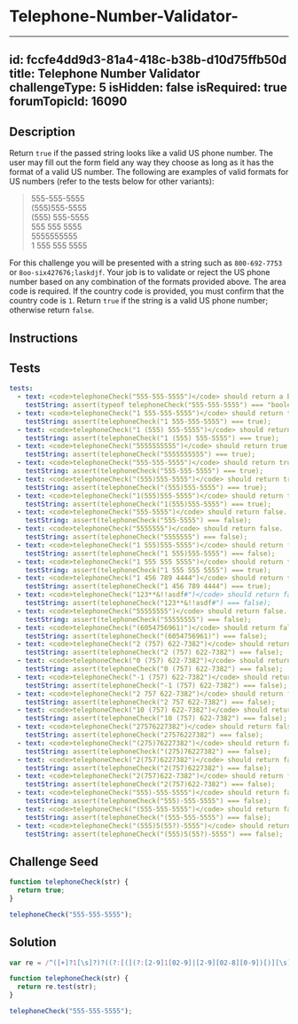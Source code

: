 # Telephone-Number-Validator-
---
id: fccfe4dd9d3-81a4-418c-b38b-d10d75ffb50d
title: Telephone Number Validator
challengeType: 5
isHidden: false
isRequired: true
forumTopicId: 16090
---

## Description
<section id='description'>
Return <code>true</code> if the passed string looks like a valid US phone number.
The user may fill out the form field any way they choose as long as it has the format of a valid US number. The following are examples of valid formats for US numbers (refer to the tests below for other variants):
<blockquote>555-555-5555<br>(555)555-5555<br>(555) 555-5555<br>555 555 5555<br>5555555555<br>1 555 555 5555</blockquote>
For this challenge you will be presented with a string such as <code>800-692-7753</code> or <code>8oo-six427676;laskdjf</code>. Your job is to validate or reject the US phone number based on any combination of the formats provided above. The area code is required. If the country code is provided, you must confirm that the country code is <code>1</code>. Return <code>true</code> if the string is a valid US phone number; otherwise return <code>false</code>.
</section>

## Instructions
<section id='instructions'>

</section>

## Tests
<section id='tests'>

```yml
tests:
  - text: <code>telephoneCheck("555-555-5555")</code> should return a boolean.
    testString: assert(typeof telephoneCheck("555-555-5555") === "boolean");
  - text: <code>telephoneCheck("1 555-555-5555")</code> should return true.
    testString: assert(telephoneCheck("1 555-555-5555") === true);
  - text: <code>telephoneCheck("1 (555) 555-5555")</code> should return true.
    testString: assert(telephoneCheck("1 (555) 555-5555") === true);
  - text: <code>telephoneCheck("5555555555")</code> should return true.
    testString: assert(telephoneCheck("5555555555") === true);
  - text: <code>telephoneCheck("555-555-5555")</code> should return true.
    testString: assert(telephoneCheck("555-555-5555") === true);
  - text: <code>telephoneCheck("(555)555-5555")</code> should return true.
    testString: assert(telephoneCheck("(555)555-5555") === true);
  - text: <code>telephoneCheck("1(555)555-5555")</code> should return true.
    testString: assert(telephoneCheck("1(555)555-5555") === true);
  - text: <code>telephoneCheck("555-5555")</code> should return false.
    testString: assert(telephoneCheck("555-5555") === false);
  - text: <code>telephoneCheck("5555555")</code> should return false.
    testString: assert(telephoneCheck("5555555") === false);
  - text: <code>telephoneCheck("1 555)555-5555")</code> should return false.
    testString: assert(telephoneCheck("1 555)555-5555") === false);
  - text: <code>telephoneCheck("1 555 555 5555")</code> should return true.
    testString: assert(telephoneCheck("1 555 555 5555") === true);
  - text: <code>telephoneCheck("1 456 789 4444")</code> should return true.
    testString: assert(telephoneCheck("1 456 789 4444") === true);
  - text: <code>telephoneCheck("123**&!!asdf#")</code> should return false.
    testString: assert(telephoneCheck("123**&!!asdf#") === false);
  - text: <code>telephoneCheck("55555555")</code> should return false.
    testString: assert(telephoneCheck("55555555") === false);
  - text: <code>telephoneCheck("(6054756961)")</code> should return false
    testString: assert(telephoneCheck("(6054756961)") === false);
  - text: <code>telephoneCheck("2 (757) 622-7382")</code> should return false.
    testString: assert(telephoneCheck("2 (757) 622-7382") === false);
  - text: <code>telephoneCheck("0 (757) 622-7382")</code> should return false.
    testString: assert(telephoneCheck("0 (757) 622-7382") === false);
  - text: <code>telephoneCheck("-1 (757) 622-7382")</code> should return false
    testString: assert(telephoneCheck("-1 (757) 622-7382") === false);
  - text: <code>telephoneCheck("2 757 622-7382")</code> should return false.
    testString: assert(telephoneCheck("2 757 622-7382") === false);
  - text: <code>telephoneCheck("10 (757) 622-7382")</code> should return false.
    testString: assert(telephoneCheck("10 (757) 622-7382") === false);
  - text: <code>telephoneCheck("27576227382")</code> should return false.
    testString: assert(telephoneCheck("27576227382") === false);
  - text: <code>telephoneCheck("(275)76227382")</code> should return false.
    testString: assert(telephoneCheck("(275)76227382") === false);
  - text: <code>telephoneCheck("2(757)6227382")</code> should return false.
    testString: assert(telephoneCheck("2(757)6227382") === false);
  - text: <code>telephoneCheck("2(757)622-7382")</code> should return false.
    testString: assert(telephoneCheck("2(757)622-7382") === false);
  - text: <code>telephoneCheck("555)-555-5555")</code> should return false.
    testString: assert(telephoneCheck("555)-555-5555") === false);
  - text: <code>telephoneCheck("(555-555-5555")</code> should return false.
    testString: assert(telephoneCheck("(555-555-5555") === false);
  - text: <code>telephoneCheck("(555)5(55?)-5555")</code> should return false.
    testString: assert(telephoneCheck("(555)5(55?)-5555") === false);

```

</section>

## Challenge Seed
<section id='challengeSeed'>

<div id='js-seed'>

```js
function telephoneCheck(str) {
  return true;
}

telephoneCheck("555-555-5555");
```

</div>



</section>

## Solution
<section id='solution'>


```js
var re = /^([+]?1[\s]?)?((?:[(](?:[2-9]1[02-9]|[2-9][02-8][0-9])[)][\s]?)|(?:(?:[2-9]1[02-9]|[2-9][02-8][0-9])[\s.-]?)){1}([2-9]1[02-9]|[2-9][02-9]1|[2-9][02-9]{2}[\s.-]?){1}([0-9]{4}){1}$/;

function telephoneCheck(str) {
  return re.test(str);
}

telephoneCheck("555-555-5555");
```

</section>
